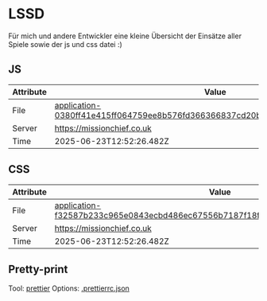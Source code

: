 # LSSD

Für mich und andere Entwickler eine kleine Übersicht der Einsätze aller Spiele sowie der js und css datei :)

<!-- automated -->

## JS

| Attribute | Value                                                                                                                                                                                                |
| --------- | ---------------------------------------------------------------------------------------------------------------------------------------------------------------------------------------------------- |
| File      | [application-0380ff41e415ff064759ee8b576fd366366837cd20bd4d93060364285237ba9b.js](https://missionchief.co.uk/assets/application-0380ff41e415ff064759ee8b576fd366366837cd20bd4d93060364285237ba9b.js) |
| Server    | https://missionchief.co.uk                                                                                                                                                                           |
| Time      | 2025-06-23T12:52:26.482Z                                                                                                                                                                             |

## CSS

| Attribute | Value                                                                                                                                                                                                  |
| --------- | ------------------------------------------------------------------------------------------------------------------------------------------------------------------------------------------------------ |
| File      | [application-f32587b233c965e0843ecbd486ec67556b7187f18fe857b57a08e19212d7e867.css](https://missionchief.co.uk/assets/application-f32587b233c965e0843ecbd486ec67556b7187f18fe857b57a08e19212d7e867.css) |
| Server    | https://missionchief.co.uk                                                                                                                                                                             |
| Time      | 2025-06-23T12:52:26.482Z                                                                                                                                                                               |

## Pretty-print

Tool: [prettier](https://prettier.io)
Options: [.prettierrc.json](./.prettierrc.json)

<!-- /automated -->
